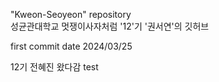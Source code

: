 "Kweon-Seoyeon" repository  
성균관대학교 멋쟁이사자처럼 '12'기 '권서연'의 깃허브

first commit date 2024/03/25

12기 전혜진 왔다감
test
